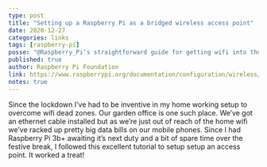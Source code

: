 ```yaml
---
type: post
title: "Setting up a Raspberry Pi as a bridged wireless access point"
date: 2020-12-27
categories: links
tags: [raspberry-pi]
posse: "@Raspberry_Pi’s straightforward guide for getting wifi into those hard to reach places using a Pi as an access point."
published: true
author: Raspberry Pi Foundation
link: https://www.raspberrypi.org/documentation/configuration/wireless/access-point-bridged.md
notes: true
---
```


Since the lockdown I’ve had to be inventive in my home working setup to overcome wifi dead zones. Our garden office is one such place. We’ve got an ethernet cable installed but as we’re just out of reach of the home wifi we’ve racked up pretty big data bills on our mobile phones. Since I had Raspberry Pi 3b+ awaiting it’s next duty and a bit of spare time over the festive break, I followed this excellent tutorial to setup setup an access point. It worked a treat!
